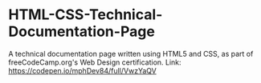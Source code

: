 # HTML-CSS-Technical-Documentation-Page
A technical documentation page written using HTML5 and CSS, as part of freeCodeCamp.org's Web Design certification.
Link: https://codepen.io/mphDev84/full/VwzYaQV
